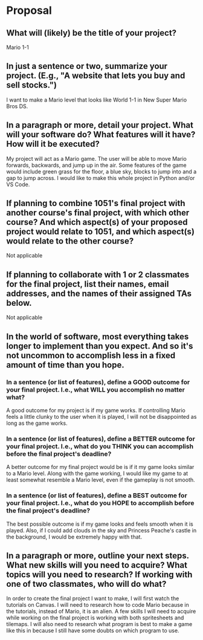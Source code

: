 # Proposal

## What will (likely) be the title of your project?

Mario 1-1

## In just a sentence or two, summarize your project. (E.g., "A website that lets you buy and sell stocks.")

I want to make a Mario level that looks like World 1-1 in New Super Mario Bros DS.

## In a paragraph or more, detail your project. What will your software do? What features will it have? How will it be executed?

My project will act as a Mario game. The user will be able to move Mario forwards, backwards, and jump up in the air. Some features of the game would include green grass for the floor, a blue sky, blocks to jump into and a gap to jump across. I would like to make this whole project in Python and/or VS Code. 

## If planning to combine 1051's final project with another course's final project, with which other course? And which aspect(s) of your proposed project would relate to 1051, and which aspect(s) would relate to the other course?

Not applicable

## If planning to collaborate with 1 or 2 classmates for the final project, list their names, email addresses, and the names of their assigned TAs below.

Not applicable

## In the world of software, most everything takes longer to implement than you expect. And so it's not uncommon to accomplish less in a fixed amount of time than you hope.

### In a sentence (or list of features), define a GOOD outcome for your final project. I.e., what WILL you accomplish no matter what?

A good outcome for my project is if my game works. If controlling Mario feels a little clunky to the user when it is played, I will not be disappointed as long as the game works. 

### In a sentence (or list of features), define a BETTER outcome for your final project. I.e., what do you THINK you can accomplish before the final project's deadline?

A better outcome for my final project would be is if it my game looks similar to a Mario level. Along with the game working, I would like my game to at least somewhat resemble a Mario level, even if the gameplay is not smooth.

### In a sentence (or list of features), define a BEST outcome for your final project. I.e., what do you HOPE to accomplish before the final project's deadline?

The best possible outcome is if my game looks and feels smooth when it is played. Also, if I could add clouds in the sky and Princess Peache's castle in the background, I would be extremely happy with that.

## In a paragraph or more, outline your next steps. What new skills will you need to acquire? What topics will you need to research? If working with one of two classmates, who will do what?

In order to create the final project I want to make, I will first watch the tutorials on Canvas. I will need to research how to code Mario because in the tutorials, instead of Mario, it is an alien. A few skills I will need to acquire while working on the final project is working with both spritesheets and tilemaps. I will also need to research what program is best to make a game like this in because I still have some doubts on which program to use.
